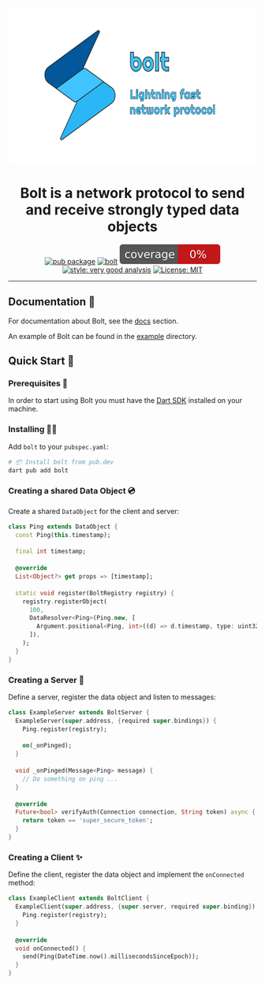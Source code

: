 <p align="center">
<img src="https://raw.githubusercontent.com/wolfenrain/bolt/main/assets/bolt_full.png" height="320" alt="bolt logo" />
</p>

<h1 align="center">Bolt is a network protocol to send and receive strongly typed data objects</h1>

<p align="center">
<a href="https://github.com/wolfenrain/bolt/tree/main/packages/bolt"><img src="https://img.shields.io/pub/v/bolt.svg" alt="pub package"></a>
<a href="https://github.com/wolfenrain/bolt/actions"><img src="https://github.com/wolfenrain/bolt/actions/workflows/main.yaml/badge.svg" alt="bolt"></a>
<a href="https://github.com/wolfenrain/bolt/actions"><img src="https://raw.githubusercontent.com/wolfenrain/bolt/main/coverage_badge.svg" alt="coverage"></a>
<a href="https://pub.dev/packages/very_good_analysis"><img src="https://img.shields.io/badge/style-very_good_analysis-B22C89.svg" alt="style: very good analysis"></a>
<a href="https://opensource.org/licenses/MIT"><img src="https://img.shields.io/badge/license-MIT-purple.svg" alt="License: MIT"></a>
</p>

---

## Documentation 📝

For documentation about Bolt, see the [docs](https://github.com/wolfenrain/bolt/tree/main/docs) section.

An example of Bolt can be found in the [example](https://github.com/wolfenrain/bolt/tree/main/example) directory.

## Quick Start 🚀

### Prerequisites 📝

In order to start using Bolt you must have the [Dart SDK][dart_install_link] installed on your machine.

### Installing 🧑‍💻

Add `bolt` to your `pubspec.yaml`:

```sh
# 📦 Install bolt from pub.dev
dart pub add bolt
```

### Creating a shared Data Object 💿

Create a shared `DataObject` for the client and server:

```dart
class Ping extends DataObject {
  const Ping(this.timestamp);

  final int timestamp;

  @override
  List<Object?> get props => [timestamp];

  static void register(BoltRegistry registry) {
    registry.registerObject(
      100,
      DataResolver<Ping>(Ping.new, [
        Argument.positional<Ping, int>((d) => d.timestamp, type: uint32),
      ]),
    );
  }
}
```

### Creating a Server 🏁

Define a server, register the data object and listen to messages:

```dart
class ExampleServer extends BoltServer {
  ExampleServer(super.address, {required super.bindings}) {
    Ping.register(registry);

    on(_onPinged);
  }

  void _onPinged(Message<Ping> message) {
    // Do something on ping ...
  }

  @override
  Future<bool> verifyAuth(Connection connection, String token) async {
    return token == 'super_secure_token';
  }
}
```

### Creating a Client ✨

Define the client, register the data object and implement the `onConnected` method:

```dart
class ExampleClient extends BoltClient {
  ExampleClient(super.address, {super.server, required super.binding}) {
    Ping.register(registry);
  }

  @override
  void onConnected() {
    send(Ping(DateTime.now().millisecondsSinceEpoch));
  }
}
```

[dart_install_link]: https://dart.dev/get-dart
[license_badge]: https://img.shields.io/badge/license-MIT-blue.svg
[license_link]: https://opensource.org/licenses/MIT
[very_good_analysis_badge]: https://img.shields.io/badge/style-very_good_analysis-B22C89.svg
[very_good_analysis_link]: https://pub.dev/packages/very_good_analysis
